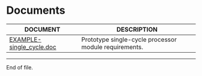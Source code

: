 

Documents
===============================================================================

| __DOCUMENT__                                            | __DESCRIPTION__                                      |
| ------------------------------------------------------- | ---------------------------------------------------- |
| [EXAMPLE-single_cycle.doc](../documents/EXAMPLE-single_cycle.doc)    | Prototype single-cycle processor module requirements.|



---

End of file.
